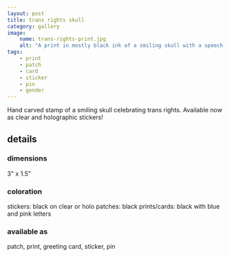 ```yaml
---
layout: post
title: trans rights skull
category: gallery
image: 
    name: trans-rights-print.jpg
    alt: "A print in mostly black ink of a smiling skull with a speech bubble. In pink and blue, the speech bubble reads 'trans rights!'"
tags:
    - print
    - patch
    - card
    - sticker
    - pin
    - gender
---
```


Hand carved stamp of a smiling skull celebrating trans rights. Available now as clear and holographic stickers!

## details

### dimensions

3" x 1.5"

### coloration

stickers: black on clear or holo
patches: black
prints/cards: black with blue and pink letters

### available as

patch, print, greeting card, sticker, pin
